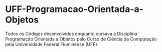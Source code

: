# UFF-Programacao-Orientada-a-Objetos
 Todos os Códigos desenvolvidos enquanto cursava a Disciplina Programação Orientada a Objetos pelo Curso de Ciência da Computação pela Universidade Federal Fluminense (UFF).

